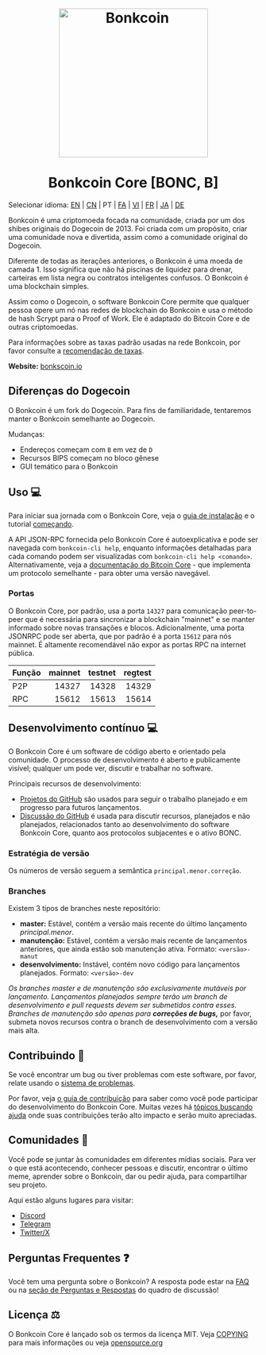 <h1 align="center">
<img src="https://i.imgur.com/d9a8NfA.png" alt="Bonkcoin" width="300"/>
<br/><br/>
Bonkcoin Core [BONC, B]
</h1>

Selecionar idioma: [EN](./README.md) | [CN](./README_zh_CN.md) | PT | [FA](./README_fa_IR.md) | [VI](./README_vi_VN.md) | [FR](./README_fr_FR.md) | [JA](./README_ja_JP.md) | [DE](./README_de_DE.md)

Bonkcoin é uma criptomoeda focada na comunidade, criada por um dos shibes originais do Dogecoin de 2013. Foi criada com um propósito, criar uma comunidade nova e divertida, assim como a comunidade original do Dogecoin.

Diferente de todas as iterações anteriores, o Bonkcoin é uma moeda de camada 1. Isso significa que não há piscinas de liquidez para drenar, carteiras em lista negra ou contratos inteligentes confusos. O Bonkcoin é uma blockchain simples.

Assim como o Dogecoin, o software Bonkcoin Core permite que qualquer pessoa opere um nó nas redes de blockchain do Bonkcoin e usa o método de hash Scrypt para o Proof of Work. Ele é adaptado do Bitcoin Core e de outras criptomoedas.

Para informações sobre as taxas padrão usadas na rede Bonkcoin, por favor consulte a [recomendação de taxas](doc/fee-recommendation.md).

**Website:** [bonkscoin.io](https://bonkscoin.io)

## Diferenças do Dogecoin

O Bonkcoin é um fork do Dogecoin. Para fins de familiaridade, tentaremos manter o Bonkcoin semelhante ao Dogecoin.

Mudanças:

* Endereços começam com `B` em vez de `D`
* Recursos BIPS começam no bloco gênese
* GUI temático para o Bonkcoin

## Uso 💻

Para iniciar sua jornada com o Bonkcoin Core, veja o [guia de instalação](INSTALL.md) e o tutorial [começando](doc/getting-started.md).

A API JSON-RPC fornecida pelo Bonkcoin Core é autoexplicativa e pode ser navegada com `bonkcoin-cli help`, enquanto informações detalhadas para cada comando podem ser visualizadas com `bonkcoin-cli help <comando>`. Alternativamente, veja a [documentação do Bitcoin Core](https://developer.bitcoin.org/reference/rpc/) - que implementa um protocolo semelhante - para obter uma versão navegável.

### Portas

O Bonkcoin Core, por padrão, usa a porta `14327` para comunicação peer-to-peer que é necessária para sincronizar a blockchain "mainnet" e se manter informado sobre novas transações e blocos. Adicionalmente, uma porta JSONRPC pode ser aberta, que por padrão é a porta `15612` para nós mainnet. É altamente recomendável não expor as portas RPC na internet pública.

| Função | mainnet | testnet | regtest |
| :------- | ------: | ------: | ------: |
| P2P      |   14327 |   14328 |   14329 |
| RPC      |   15612 |   15613 |   15614 |

## Desenvolvimento contínuo 💻

O Bonkcoin Core é um software de código aberto e orientado pela comunidade. O processo de desenvolvimento é aberto e publicamente visível; qualquer um pode ver, discutir e trabalhar no software.

Principais recursos de desenvolvimento:

* [Projetos do GitHub](https://github.com/Bonkcoin/Bonkcoin-core/projects) são usados para seguir o trabalho planejado e em progresso para futuros lançamentos.
* [Discussão do GitHub](https://github.com/Bonkcoin/Bonkcoin-core/discussions) é usada para discutir recursos, planejados e não planejados, relacionados tanto ao desenvolvimento do software Bonkcoin Core, quanto aos protocolos subjacentes e o ativo BONC.

### Estratégia de versão
Os números de versão seguem a semântica ```principal.menor.correção```.

### Branches
Existem 3 tipos de branches neste repositório:

- **master:** Estável, contém a versão mais recente do último lançamento *principal.menor*.
- **manutenção:** Estável, contém a versão mais recente de lançamentos anteriores, que ainda estão sob manutenção ativa. Formato: ```<versão>-manut```
- **desenvolvimento:** Instável, contém novo código para lançamentos planejados. Formato: ```<versão>-dev```

*Os branches master e de manutenção são exclusivamente mutáveis por lançamento. Lançamentos planejados sempre terão um branch de desenvolvimento e pull requests devem ser submetidos contra esses. Branches de manutenção são apenas para **correções de bugs,*** por favor, submeta novos recursos contra o branch de desenvolvimento com a versão mais alta.

## Contribuindo 🤝

Se você encontrar um bug ou tiver problemas com este software, por favor, relate usando o [sistema de problemas](https://github.com/Bonkcoin/Bonkcoin-core/issues/new?assignees=&labels=bug&template=bug_report.md&title=%5Bbug%5D+).

Por favor, veja [o guia de contribuição](CONTRIBUTING.md) para saber como você pode participar do desenvolvimento do Bonkcoin Core. Muitas vezes há [tópicos buscando ajuda](https://github.com/Bonkcoin/Bonkcoin-core/labels/help%20wanted) onde suas contribuições terão alto impacto e serão muito apreciadas.

## Comunidades 🐸

Você pode se juntar às comunidades em diferentes mídias sociais.
Para ver o que está acontecendo, conhecer pessoas e discutir, encontrar o último meme, aprender sobre o Bonkcoin, dar ou pedir ajuda, para compartilhar seu projeto.

Aqui estão alguns lugares para visitar:


* [Discord](https://discord.gg/rqtkgwsk6j)
* [Telegram](https://t.me/bonkscoin)
* [Twitter/X](https://x.com/bonkcoinpow)

## Perguntas Frequentes ❓

Você tem uma pergunta sobre o Bonkcoin? A resposta pode estar na [FAQ](doc/FAQ.md) ou na [seção de Perguntas e Respostas](https://github.com/Bonkcoin/Bonkcoin-core/discussions/categories/q-a) do quadro de discussão!

## Licença ⚖️
O Bonkcoin Core é lançado sob os termos da licença MIT. Veja
[COPYING](COPYING) para mais informações ou veja
[opensource.org](https://opensource.org/licenses/MIT)
